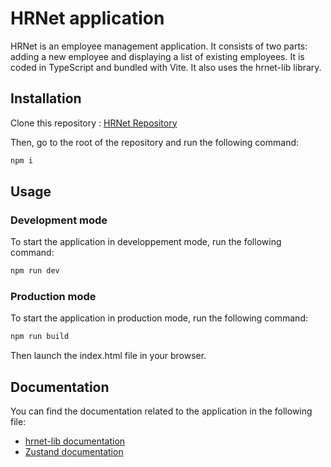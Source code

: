 # HRNet application

HRNet is an employee management application. It consists of two parts: adding a new employee and displaying a list of existing employees. It is coded in TypeScript and bundled with Vite. It also uses the hrnet-lib library.

## Installation
Clone this repository : [HRNet Repository](https://github.com/mmdev73/P-14_HrNet)

Then, go to the root of the repository and run the following command:

```bash
npm i
```

## Usage

### Development mode

To start the application in developpement mode, run the following command:

```bash
npm run dev
```

### Production mode
To start the application in production mode, run the following command:

```bash
npm run build
```

Then launch the index.html file in your browser.


## Documentation

You can find the documentation related to the application in the following file: 
* [hrnet-lib documentation](https://www.npmjs.com/package/hrnet-lib)
* [Zustand documentation](https://zustand.docs.pmnd.rs/getting-started/introduction)
